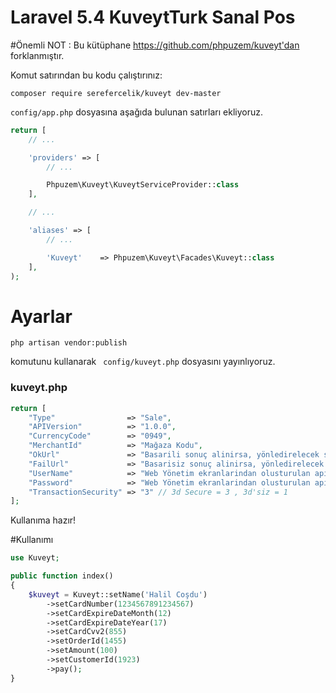 # Laravel 5.4 KuveytTurk Sanal Pos

#Önemli NOT : Bu kütüphane https://github.com/phpuzem/kuveyt'dan forklanmıştır. 

Komut satırından bu kodu çalıştırınız:
```
composer require serefercelik/kuveyt dev-master
```

```config/app.php``` dosyasına aşağıda bulunan satırları ekliyoruz.
```php
return [
    // ...

    'providers' => [
        // ...

        Phpuzem\Kuveyt\KuveytServiceProvider::class
    ],

    // ...

    'aliases' => [
        // ...

        'Kuveyt'    => Phpuzem\Kuveyt\Facades\Kuveyt::class
    ],
);
```
# Ayarlar

```code
php artisan vendor:publish
```
komutunu kullanarak ``` config/kuveyt.php``` dosyasını yayınlıyoruz.

### kuveyt.php

```php
return [
    "Type"                => "Sale",
    "APIVersion"          => "1.0.0",
    "CurrencyCode"        => "0949",
    "MerchantId"          => "Mağaza Kodu",
    "OkUrl"               => "Basarili sonuç alinirsa, yönledirelecek sayfa",
    "FailUrl"             => "Basarisiz sonuç alinirsa, yönledirelecek sayfa",
    "UserName"            => "Web Yönetim ekranlarindan olusturulan api rollü kullanici",
    "Password"            => "Web Yönetim ekranlarindan olusturulan api rollü kullanici sifresi",
    "TransactionSecurity" => "3" // 3d Secure = 3 , 3d'siz = 1
];

```

Kullanıma hazır!

#Kullanımı
```php
use Kuveyt;

public function index()
{
    $kuveyt = Kuveyt::setName('Halil Coşdu')
        ->setCardNumber(1234567891234567)
        ->setCardExpireDateMonth(12)
        ->setCardExpireDateYear(17)
        ->setCardCvv2(855)
        ->setOrderId(1455)
        ->setAmount(100)
        ->setCustomerId(1923)
        ->pay();
}
```
